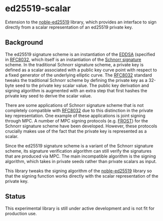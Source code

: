 # ed25519-scalar

Extension to the [noble-ed25519](https://github.com/paulmillr/noble-ed25519)
library, which provides an interface to sign directly from a scalar
representation of an ed25519 private key.

## Background

The ed25519 signature scheme is an instantiation of the
[EDDSA](https://en.wikipedia.org/wiki/EdDSA) (specified in
[RFC8032](https://datatracker.ietf.org/doc/html/rfc8032), which itself is an
instantiation of the
[Schnorr signature](https://en.wikipedia.org/wiki/Schnorr_signature) scheme.
In the traditional Schnorr signature scheme, a private key is defined as a
scalar associated with a public key curve point with respect to a fixed
generator of the underlying elliptic curve. The
[RFC8032](https://datatracker.ietf.org/doc/html/rfc8032) standard tweaks the
traditional Schnorr scheme by defining the private key as a 32-byte seed to the
private key scalar value. The public key derivation and signing algorithm is
augmented with an extra step that first hashes the private key seed to derive
the scalar value.

There are some applications of Schnorr signature scheme that is not completely
compatible with [RFC8032](https://datatracker.ietf.org/doc/html/rfc8032) due
to this distinction in the private key representation. One example of these
applications is joint signing through MPC. A number of MPC signing protocols
(e.g. [FROST](https://eprint.iacr.org/2020/852)) for the Schnorr signature
scheme have been developed. However, these protocols crucially makes use of the
fact that the private key is represented as a scalar.

Since the ed25519 signature scheme is a variant of the Schnorr signature
scheme, its signature verification algorithm can still verify the signatures
that are produced via MPC. The main incompatible algorithm is the signing
algorithm, which takes in private seeds rather than private scalars as input.

This library tweaks the signing algorithm of the
[noble-ed25519](https://github.com/paulmillr/noble-ed25519) library so that
the signing function works directly with the scalar representation of the
private key.

## Status

This experimental library is still under active development and is not fit for
production use.
